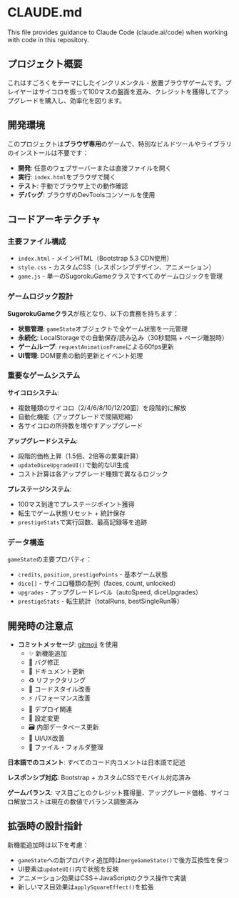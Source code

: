 # CLAUDE.md

This file provides guidance to Claude Code (claude.ai/code) when working with code in this repository.

## プロジェクト概要

これはすごろくをテーマにしたインクリメンタル・放置ブラウザゲームです。プレイヤーはサイコロを振って100マスの盤面を進み、クレジットを獲得してアップグレードを購入し、効率化を図ります。

## 開発環境

このプロジェクトは**ブラウザ専用**のゲームで、特別なビルドツールやライブラリのインストールは不要です：

- **開発**: 任意のウェブサーバーまたは直接ファイルを開く
- **実行**: `index.html`をブラウザで開く
- **テスト**: 手動でブラウザ上での動作確認
- **デバッグ**: ブラウザのDevToolsコンソールを使用

## コードアーキテクチャ

### 主要ファイル構成
- `index.html` - メインHTML（Bootstrap 5.3 CDN使用）
- `style.css` - カスタムCSS（レスポンシブデザイン、アニメーション）
- `game.js` - 単一のSugorokuGameクラスですべてのゲームロジックを管理

### ゲームロジック設計

**SugorokuGameクラス**が核となり、以下の責務を持ちます：
- **状態管理**: `gameState`オブジェクトで全ゲーム状態を一元管理
- **永続化**: LocalStorageでの自動保存/読み込み（30秒間隔 + ページ離脱時）
- **ゲームループ**: `requestAnimationFrame`による60fps更新
- **UI管理**: DOM要素の動的更新とイベント処理

### 重要なゲームシステム

**サイコロシステム**:
- 複数種類のサイコロ（2/4/6/8/10/12/20面）を段階的に解放
- 自動化機能（アップグレードで間隔短縮）
- 各サイコロの所持数を増やすアップグレード

**アップグレードシステム**:
- 段階的価格上昇（1.5倍、2倍等の累乗計算）
- `updateDiceUpgradeUI()`で動的なUI生成
- コスト計算は各アップグレード種類で異なるロジック

**プレステージシステム**:
- 100マス到達でプレステージポイント獲得
- 転生でゲーム状態リセット + 統計保存
- `prestigeStats`で実行回数、最高記録等を追跡

### データ構造

`gameState`の主要プロパティ：
- `credits`, `position`, `prestigePoints` - 基本ゲーム状態
- `dice[]` - サイコロ種類の配列（faces, count, unlocked）
- `upgrades` - アップグレードレベル（autoSpeed, diceUpgrades）
- `prestigeStats` - 転生統計（totalRuns, bestSingleRun等）

## 開発時の注意点

- **コミットメッセージ**: [gitmoji](https://gitmoji.dev/ja/) を使用
  - ✨️ 新機能追加
  - 🐛 バグ修正
  - 📝 ドキュメント更新
  - ♻️ リファクタリング
  - 🎨 コードスタイル改善
  - ⚡️ パフォーマンス改善
  - 🚀 デプロイ関連
  - 🔧 設定変更
  - 🗃️ 内部データベース更新
  - 💄 UI/UX改善
  - 🚚 ファイル・フォルダ整理

**日本語でのコメント**: すべてのコード内コメントは日本語で記述

**レスポンシブ対応**: Bootstrap + カスタムCSSでモバイル対応済み

**ゲームバランス**: マス目ごとのクレジット獲得量、アップグレード価格、サイコロ解放コストは現在の数値でバランス調整済み

## 拡張時の設計指針

新機能追加時は以下を考慮：
- `gameState`への新プロパティ追加時は`mergeGameState()`で後方互換性を保つ
- UI要素は`updateUI()`内で状態を反映
- アニメーション効果はCSS＋JavaScriptのクラス操作で実装
- 新しいマス目効果は`applySquareEffect()`を拡張